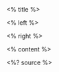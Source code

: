 <grid drag="60 20" drop="20 0" bg="white" align="left" pad="0 20px">
 <% title %>
</grid>



<grid drag="45 70" drop="0 15" align="topleft">

<% left %>

</grid>

<grid drag="45 70" drop="60 15" align="topright">

<% right %>

</grid>

<% content %>

<style>
.horizontal_dotted_line{
  border-bottom: 2px dotted gray;
} 
} 
</style>

<grid drag="94 0" drop="3 -6" class="horizontal_dotted_line">
</grid>

<grid drag="100 30" drop="0 64" align="bottomleft" pad="0 30px" >
<%? source %>
</grid>
